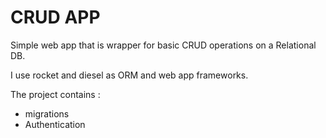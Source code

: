 # CRUD APP

Simple web app that is wrapper for basic CRUD operations on a Relational DB.

I use rocket and diesel as ORM and web app frameworks.

The project contains :
- migrations
- Authentication